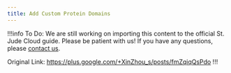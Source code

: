 ```yaml
---
title: Add Custom Protein Domains
---
```


!!!info To Do:
We are still working on importing this content to the official St. Jude Cloud guide. Please be patient with us! If you have any questions, please [contact us](mailto:support@stjude.cloud). 

Original Link: https://plus.google.com/+XinZhou_s/posts/fmZqiqQsPdo
!!!
